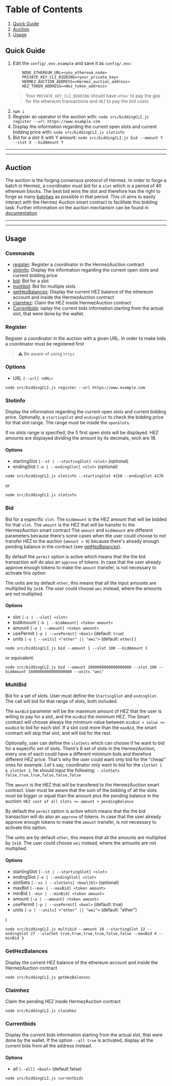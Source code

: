 # Table of Contents
1. [Quick Guide](#1)
2. [Auction](#9)
3. [Usage](#2)

## Quick Guide <a id="1"></a>

1. Edit the `config/.env.example` and save it as `config/.env`:
    ```
        NODE_ETHEREUM_URL=<you_ethereum_node>
        PRIVATE_KEY_CLI_BIDDING=<your_private_key>
        HERMEZ_AUCTION_ADDRESS=<Hermez_auction_address>
        HEZ_TOKEN_ADDRESS=<Hez_token_address>
    ```
    > Your `PRIVATE_KEY_CLI_BIDDING` should have `ether` to pay the gas for the ethereum transactions and `HEZ` to pay the bid costs
2. `npm i`
3. Register an operator in the auction with: `node src/biddingCLI.js register --url https://www.example.com`
4. Display the information regarding the current open slots and current bidding price with: `node src/biddingCLI.js slotinfo`
5. Bid for a slot X with Y amount: `node src/biddingCLI.js bid --amount Y --slot X --bidAmount Y`

 -----
 -----

## Auction <a id="9"></a>

The auction is the forging consensus protocol of Hermez.
In order to forge a batch in Hermez, a coordinator must bid for a `slot` which is a period of 40 ethereum blocks.
The best bid wins the slot and therefore has the right to forge as many [batches](https://docs.hermez.io/#/developers/glossary?id=batch) as possible in that period.
This cli aims to easily interact with the Hermez Auction smart contract to facilitate this bidding task.
Further information on the auction mechanism can be found in [documentation](https://docs.hermez.io/#/developers/protocol/consensus/consensus?id=auction)

 -----
 -----

## Usage <a id="2"></a>

### Commands
- [register](#3): Register a coordinator in the HermezAuction contract
- [slotinfo](#4): Display the information regarding the current open slots and current bidding price
- [bid](#5):  Bid for a slot
- [multibid](#6): Bid for multiple slots
- [getHezBalances](#7): Display the current HEZ balance of the ethereum account and inside the HermezAuction contract
- [claimhez](#8): Claim the HEZ inside HermezAuction contract
- [Currentbids](#9): isplay the current bids information starting from the actual slot, that were done by the wallet.

### Register <a id="3"></a>
Register a coordinator in the auction with a given URL. In order to make bids a coordinator must be registered first

> :warning: Be aware of using `https`

### Options
- URL `[--url] <URL>`

```bash=
node src/biddingCLI.js register --url https://www.example.com
```

### Slotinfo  <a id="4"></a>
Display the information regarding the current open slots and current bidding price.
Optionally, a `startingSlot` and `endingSlot` to check the bidding price for that slot range. The range must be inside the `openSlots`.

If no slots range is specified, the 5 first open slots will be displayed.
HEZ amounts are displayed dividing the amount by its decimals, wich are 18.

#### Options
- startingSlot `[--st | --startingSlot] <slot>` (optional)
- endingSlot `[-e | --endingSlot] <slot>` (optional)


```bash=
node src/biddingCLI.js slotinfo --startingSlot 4150 --endingSlot 4170
```

or

```bash=
node src/biddingCLI.js slotinfo
```

### Bid  <a id="5"></a>
Bid for a especific `slot`. The `bidAmount` is the HEZ amount that will be bidded for that `slot`. The `amount` is the HEZ that will be transfer to the HermezAuction smart contract
The `amount` and `bidAmount` are different parameters because there's some cases when the user could choose to not transfer HEZ to the auction (`amount = 0`) because there's already enough pending balance in the contract (see [getHezBalances](#7)).

By default the `permit` option is active which means that the the bid transaction will do also an `approve` of tokens.
In case that the user already approve enough tokens to make the `amount` transfer, is not necessary to activate this option

The units are by default `ether`, this means that all the input amounts are multiplied by `1e18`. The user could choose `wei` instead, where the amounts are not multiplied.

#### Options
- slot `[-s | --slot] <slot>`
- bidAmount `[-b | --bidAmount] <token amount>`
- amount `[-a | --amount] <token amount>`
- usePermit `[-p | --usePermit] <bool>` (default: `true`)
- units `[-u | --units] <"ether" || "wei">` (default: `ether`)
)

```bash=
node src/biddingCLI.js bid --amount 1 --slot 100 --bidAmount 1
```
or equivalent:
```bash=
node src/biddingCLI.js bid --amount 1000000000000000000 --slot 100 --bidAmount 1000000000000000000 --units "wei"
```

### MultiBid  <a id="6"></a>
Bid for a set of slots.
User must define the `StartingSlot` and `endingSlot`. The call will bid for that range of slots, both included.

The `maxBid` parameter will be the maximum amount of HEZ that the user is willing to pay for a slot, and the `minBid` the minimum HEZ.
The Smart contract will choose always the minimum value between `minBid < value <= maxBid` to bid for each slot. If a slot cost more than the `maxBid`, the smart contract will skip that slot, and will bid for the rest.

Optionally, user can define the `slotSets` which can choose if he want to bid for a especific set of slots. There's 6 set of slots in the HermezAuction, every one of each could have a different minimum bids and therefore different HEZ price. That's why the user could want only bid for the "cheap" ones for example. Let's say, coordinator only want to bid for the `slotSet 1 & slotSet 2`, he should input the following:
`--slotSets false,true,true,false,false,false`

The `amount` is the HEZ that will be transfered to the HermezAuction smart contract.
User must be aware that the sum of the bidding of all the slots must be bigger or equal than the amount plus the pending balance in the auction:
`HEZ cost of all slots <= amount + pendingBalance`

By default the `permit` option is active which means that the the bid transaction will do also an `approve` of tokens.
In case that the user already approve enough tokens to make the `amount` transfer, is not necessary to activate this option.

The units are by default `ether`, this means that all the amounts are multiplied by `1e18`. The user could choose `wei` instead, where the amounts are not multiplied.

#### Options
- startingSlot `[--st | --startingSlot] <slot>`
- endingSlot `[-e | --endingSlot] <slot>`
- slotSets `[--ss | --slotSets] <bool[6]>` (optional)
- maxBid `[--max | --maxBid] <token amount>`
- minBid `[--min | --minBid] <token amount>`
- amount `[-a | --amount] <token amount>`
- usePermit `[-p | --usePermit] <bool>` (default: true)
- units `[-u | --units] <"ether" || "wei">` (default: "ether")

)

```bash=
node src/biddingCLI.js multibid --amount 10 --startingSlot 22 --endingSlot 27 --slotSet true,true,true,true,false,false --maxBid 4 --minBid 3
```


### GetHezBalances  <a id="7"></a>
Display the current HEZ balance of the ethereum account and inside the HermezAuction contract

```bash=
node src/biddingCLI.js getHezBalances
```

### Claimhez  <a id="8"></a>
Claim the pending HEZ inside HermezAuction contract

```bash=
node src/biddingCLI.js claimhez
```
### Currentbids  <a id="9"></a>
Display the current bids information starting from the actual slot, that were done by the wallet.
If the option `--all true` is activated, display all the current bids from all the address instead.
#### Options
- all `[--all] <bool>` (default false)

```bash=
node src/biddingCLI.js currentbids
```